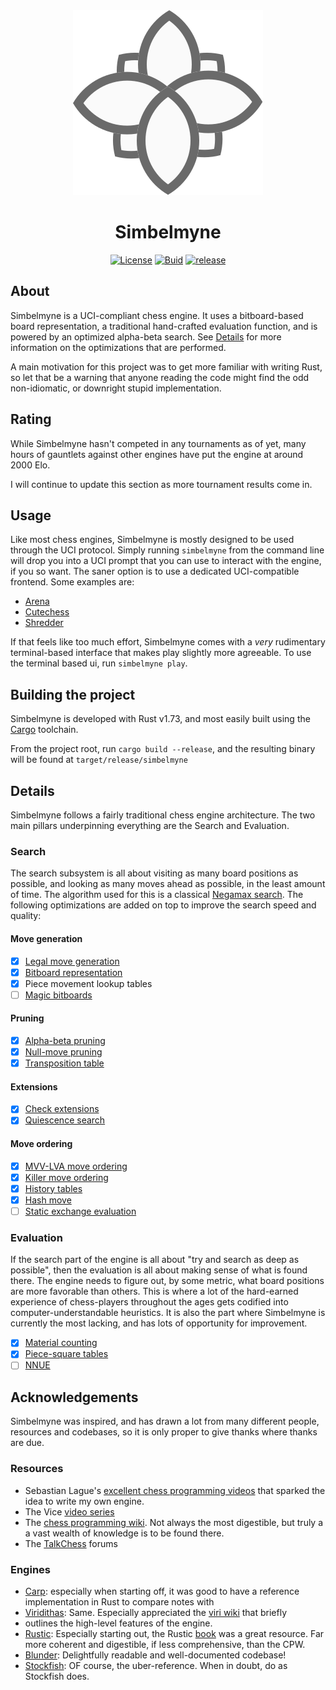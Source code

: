 <div align="center">
  <img src="./assets/simbelmyne_logo.svg" />
</div>

# <div align="center">Simbelmyne</div>

<div align="center">

[![License][license-badge]][license-link]
[![Buid][build-badge]][build-link]
[![release][release-badge]][release-link]

</div>

## About
Simbelmyne is a UCI-compliant chess engine. It uses a bitboard-based board
representation, a traditional hand-crafted evaluation function, and is powered
by an optimized alpha-beta search. See [Details](#Details) for more information
on the optimizations that are performed.

A main motivation for this project was to get more familiar with writing Rust,
so let that be a warning that anyone reading the code might find the odd
non-idiomatic, or downright stupid implementation. 

## Rating
While Simbelmyne hasn't competed in any tournaments as of yet, many hours of 
gauntlets against other engines have put the engine at around 2000 Elo.

I will continue to update this section as more tournament results come in.

## Usage
Like most chess engines, Simbelmyne is mostly designed to be used through the
UCI protocol. Simply running `simbelmyne` from the command line will drop you
into a UCI prompt that you can use to interact with the engine, if you so want.
The saner option is to use a dedicated UCI-compatible frontend. Some examples
are:
- [Arena][arena]
- [Cutechess][cutechess]
- [Shredder][shredder]


If that feels like too much effort, Simbelmyne comes with a _very_ rudimentary
terminal-based interface that makes play slightly more agreeable. To use the
terminal based ui, run `simbelmyne play`.

## Building the project
Simbelmyne is developed with Rust v1.73, and most easily built using the
[Cargo][cargo] toolchain.

From the project root, run `cargo build --release`, and the resulting binary 
will be found at `target/release/simbelmyne`

## Details
Simbelmyne follows a fairly traditional chess engine architecture. The two main
pillars underpinning everything are the Search and Evaluation. 

### Search
The search subsystem is all about visiting as many board positions as possible,
and looking as many moves ahead as possible, in the least amount of time. The
algorithm used for this is a classical [Negamax search][negamax]. The following
optimizations are added on top to improve the search speed and quality:

#### Move generation
- [x] [Legal move generation][legal-moves]
- [x] [Bitboard representation][bitboards]
- [x] Piece movement lookup tables
- [ ]  [Magic bitboards][magic-bitboards]

#### Pruning
- [x]  [Alpha-beta pruning][alpha-beta]
- [x]  [Null-move pruning][null-move]
- [x] [Transposition table][transposition-table]

#### Extensions
- [x] [Check extensions][check-extensions]
- [x] [Quiescence search][quiescence-search]

#### Move ordering
- [x] [MVV-LVA move ordering][mvv-lva]
- [x] [Killer move ordering][killer-move]
- [x] [History tables][history-tables]
- [x] [Hash move][tt-move]
- [ ] [Static exchange evaluation][see]

### Evaluation
If the search part of the engine is all about "try and search as deep as
possible", then the evaluation is all about making sense of what is found there.
The engine needs to figure out, by some metric, what board positions are more 
favorable than others. This is where a lot of the hard-earned experience of 
chess-players throughout the ages gets codified into computer-understandable 
heuristics. It is also the part where Simbelmyne is currently the most lacking,
and has lots of opportunity for improvement.

- [x] [Material counting][material-counting]
- [x] [Piece-square tables][pst]
- [ ] [NNUE][nnue]

## Acknowledgements
Simbelmyne was inspired, and has drawn a lot from many different people,
resources and codebases, so it is only proper to give thanks where thanks are
due.

### Resources
- Sebastian Lague's [excellent chess programming videos][lague] that sparked the idea to 
  write my own engine.
- The Vice [video series][vice]
- The [chess programming wiki][cpw]. Not always the most digestible, but truly a a
  vast wealth of knowledge is to be found there.
- The [TalkChess][talk-chess] forums

### Engines
- [Carp][carp]: especially when starting off, it was good to have a reference
  implementation in Rust to compare notes with
- [Viridithas][viri]: Same. Especially appreciated the [viri wiki][viri-wiki] that briefly
- outlines the high-level features of the engine.
- [Rustic][rustic]: Especially starting out, the Rustic [book][rustic-book] was 
  a great resource. Far more coherent and digestible, if less comprehensive,
  than the CPW.
- [Blunder][blunder]: Delightfully readable and well-documented codebase!
- [Stockfish][stockfish]: OF course, the uber-reference. When in doubt, do as
  Stockfish does.

[license-badge]: https://img.shields.io/github/license/sroelants/simbelmyne?style=for-the-badge&color=blue
[license-link]: https://github.com/sroelants/simbelmyne/blob/main/LICENSE

[build-badge]: https://img.shields.io/github/actions/workflow/status/sroelants/simbelmyne/tests.yml?style=for-the-badge
[build-link]: https://github.com/sroelants/simbelmyne/actions/workflows/tests.yml
[release-badge]: https://img.shields.io/github/v/release/sroelants/simbelmyne?style=for-the-badge&color=violet
[release-link]: https://github.com/sroelants/simbelmyne/releases/latest

[arena]: http://www.playwitharena.de
[cutechess]: https://cutechess.com
[shredder]: https://www.shredderchess.com

[cargo]: https://doc.rust-lang.org/cargo

[negamax]: https://en.wikipedial.com/wiki/Negamax
[legal-moves]: https://www.chessprogramming.org/Move_Generation#Legal
[bitboards]: https://www.chessprogramming.org/Bitboards
[magic-bitboards]: https://www.chessprogramming.org/Magic_Bitboards
[alpha-beta]: https://www.chessprogramming.org/Alpha-Beta
[null-move]: https://www.chessprogramming.org/Null_Move_Pruning
[transposition-table]: https://www.chessprogramming.org/Transposition_Table
[check-extensions]: https://www.chessprogramming.org/Check_extensions
[quiescence-search]: https://www.chessprogramming.org/Quiescence_Search
[mvv-lva]: https://www.chessprogramming.org/MVV-LVA
[killer-move]: https://www.chessprogramming.org/Killer_Heuristic
[history-tables]: https://www.chessprogramming.org/History_Heuristic
[tt-move]: https://www.chessprogramming.org/Hash_Move
[see]: https://www.chessprogramming.org/Static_Exchange_Evaluation
[material-counting]: https://www.chessprogramming.org/Material
[pst]: https://www.chessprogramming.org/Piece-Square_Tables
[nnue]: https://www.chessprogramming.org/Neural_Networks#NNUE

[lague]: https://www.youtube.com/watch?v=U4ogK0MIzqk
[vice]: https://www.youtube.com/watch?v=bGAfaepBco4&list=PLZ1QII7yudbc-Ky058TEaOstZHVbT-2hg
[cpw]: https://www.chessprogramming.org/Main_Page
[talk-chess]: https://talkchess.com/forum3/viewforum.php?f=7&sid=ffef1434f6a9dcb18141af3148d4b1ea
[carp]: https://github.com/dede1751/carp
[viri]: https://github.com/cosmobobak/viridithas
[viri-wiki]: https://github.com/cosmobobak/viridithas/blob/master/wiki.md
[rustic]: https://github.com/mvanthoor/rustic
[rustic-book]: https://rustic-chess.org/
[blunder]: https://github.com/algerbrex/blunder/
[stockfish]: https://stockfishchess.org/
